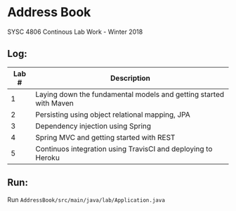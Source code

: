 # Address Book
SYSC 4806 Continous Lab Work - Winter 2018

## Log:
| Lab # | Description                                                       |
|-------|-------------------------------------------------------------------|
| 1     | Laying down the fundamental models and getting started with Maven |
| 2     | Persisting using object relational mapping, JPA                   |
| 3     | Dependency injection using Spring                                 |
| 4     | Spring MVC and getting started with REST                          |
| 5     | Continuos integration using TravisCI and deploying to Heroku      |

## Run:
Run `AddressBook/src/main/java/lab/Application.java`
